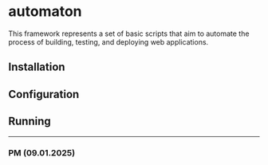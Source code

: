 # automaton

This framework represents a set of basic scripts that aim to automate the process of building, testing, and deploying web applications.

## Installation

## Configuration

## Running

---
### PM (09.01.2025)
